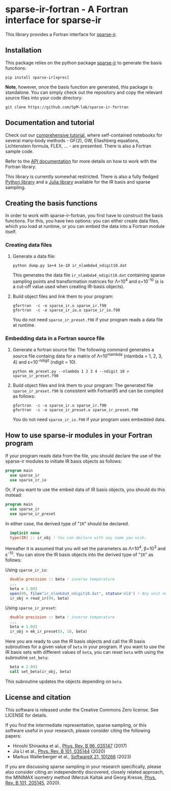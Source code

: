 sparse-ir-fortran - A Fortran interface for sparse-ir
=====================================================

This library provides a Fortran interface for [sparse-ir].  

[sparse-ir]: https://github.com/SpM-lab/sparse-ir


Installation
------------
This package relies on the python package [sparse-ir] to generate the basis
functions:

    pip install sparse-ir[xprec]

**Note**, however, once the basis function are generated, this package is
standalone.  You can simply check out the repository and copy the relevant
source files into your code directory:

    git clone https://github.com/SpM-lab/sparse-ir-fortran


Documentation and tutorial
--------------------------
Check out our [comprehensive tutorial], where self-contained
notebooks for several many-body methods - GF(2), GW, Eliashberg equations,
Lichtenstein formula, FLEX, ... - are presented.  There is also a Fortran
sample code.

Refer to the [API documentation] for more details on how to work
with the Fortran library.

This library is currently somewhat restricted.  There is also a fully
fledged  [Python library] and a [Julia library] available for the IR basis
and sparse sampling.

[comprehensive tutorial]: https://spm-lab.github.io/sparse-ir-tutorial
[API documentation]: https://spm-lab.github.io/sparse-ir-fortran
[Python library]: https://github.com/SpM-lab/sparse-ir
[Julia library]: https://github.com/SpM-lab/SparseIR.jl


Creating the basis functions
----------------------------
In order to work with sparse-ir-fortran, you first have to construct the
basis functions.  For this, you have two options: you can either create
data files, which you load at runtime, or you can embed the data into
a Fortran module itself.

### Creating data files

 1. Generate a data file:

        python dump.py 1e+4 1e-10 ir_nlambda4_ndigit10.dat

    This generates the data file `ir_nlambda4_ndigit10.dat` containing sparse
    sampling points and transformation matrices for Λ=10<sup>4</sup> and
    ε=10<sup>-10</sup>  (ε is a cut-off value used when creating IR-basis
    objects).

 2. Build object files and link them to your program:

        gfortran  -c -o sparse_ir.o sparse_ir.f90
        gfortran  -c -o sparse_ir_io.o sparse_ir_io.f90

    You do not need `sparse_ir_preset.f90` if your program reads a data file at
    runtime.

### Embedding data in a Fortran source file

 1. Generate a fortran source file:  The following command generates a source
    file containg data for a matrix of Λ=10<sup>nlambda</sup>
    (nlambda = 1, 2, 3, 4) and ε=10<sup>-ndigit</sup> (ndigit = 10).

        python mk_preset.py --nlambda 1 2 3 4 --ndigit 10 > sparse_ir_preset.f90

 2. Build object files and link them to your program:  The generated file 
    `sparse_ir_preset.f90` is consistent with Fortran95 and can be compiled 
    as follows:

        gfortran  -c -o sparse_ir.o sparse_ir.f90
        gfortran  -c -o sparse_ir_preset.o sparse_ir_preset.f90

    You do not need `sparse_ir_io.f90` if your program uses embedded data.


How to use sparse-ir modules in your Fortran program
----------------------------------------------------
If your program reads data from the file, you should declare the use of the
sparse-ir modules to initiate IR basis objects as follows:

```fortran
program main
  use sparse_ir
  use sparse_ir_io
```

Or, if you want to use the embed data of IR basis objects, you should do this
instead:

```fortran
program main
  use sparse_ir
  use sparse_ir_preset
```

In either case, the derived type of "`IR`" should be declared.

```fortran
  implicit none
  type(IR) :: ir_obj ! You can declare with any name you wish.
```

Hereafter it is assumed that you will set the parameters as Λ=10<sup>4</sup>, 
β=10<sup>3</sup> and ε<sup>-10</sup>.  You can store the IR basis objects into
the derived type of "`IR`" as follows:

Using `sparse_ir_io`:

```fortran
  double precision :: beta ! inverse temperature
  ...
  beta = 1.0d3
  open(99, file="ir_nlambda4_ndigit10.dat", status='old') ! Any unit number is OK.
  ir_obj = read_ir(99, beta)
```

Using `sparse_ir_preset`:

```fortran
  double precision :: beta ! inverse temperature
  ...
  beta = 1.0d3
  ir_obj = mk_ir_preset(4, 10, beta)
```

Here you are ready to use the IR basis objects and call the IR basis subroutines
for a given value of `beta` in your program. If you want to use the IR basis
sets with different values of `beta`, you can reset `beta` with using the
subroutine `set_beta`:

```fortran
  beta = 2.0d3
  call set_beta(ir_obj, beta)
```

This subroutine updates the objects depending on `beta`.

License and citation
--------------------
This software is released under the Creative Commons Zero license.  See LICENSE
for details.

If you find the intermediate representation, sparse sampling, or this software
useful in your research, please consider citing the following papers:

 - Hiroshi Shinaoka et al., [Phys. Rev. B 96, 035147]  (2017)
 - Jia Li et al., [Phys. Rev. B 101, 035144] (2020)
 - Markus Wallerberger et al., [SoftwareX 21, 101266] (2023)

If you are discussing sparse sampling in your research specifically, please
also consider citing an independently discovered, closely related approach, the
MINIMAX isometry method (Merzuk Kaltak and Georg Kresse,
[Phys. Rev. B 101, 205145], 2020).

[Phys. Rev. B 96, 035147]: https://doi.org/10.1103/PhysRevB.96.035147
[Phys. Rev. B 101, 035144]: https://doi.org/10.1103/PhysRevB.101.035144
[SoftwareX 21, 101266]: https://doi.org/10.1016/j.softx.2022.101266
[Phys. Rev. B 101, 205145]: https://doi.org/10.1103/PhysRevB.101.205145
